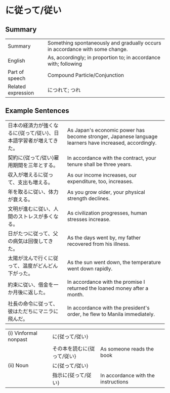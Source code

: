 # に従って/従い

## Summary

<table><tr>   <td>Summary</td>   <td>Something spontaneously and gradually occurs in accordance with some change.</td></tr><tr>   <td>English</td>   <td>As, accordingly; in proportion to; in accordance with; following</td></tr><tr>   <td>Part of speech</td>   <td>Compound Particle/Conjunction</td></tr><tr>   <td>Related expression</td>   <td>につれて; つれ</td></tr></table>

## Example Sentences

<table><tr>   <td>日本の経済力が強くなるに{従って/従い}、日本語学習者が増えてきた。</td>   <td>As Japan's economic power has become stronger, Japanese language learners have increased, accordingly.</td></tr><tr>   <td>契約に{従って/従い}雇用期間を三年とする。</td>   <td>In accordance with the contract, your tenure shall be three years.</td></tr><tr>   <td>収入が増えるに従って、支出も増える。</td>   <td>As our income increases, our expenditure, too, increases.</td></tr><tr>   <td>年を取るに従い、体力が衰える。</td>   <td>As you grow older, your physical strength declines.</td></tr><tr>   <td>文明が進むに従い、人間のストレスが多くなる。</td>   <td>As civilization progresses, human stresses increase.</td></tr><tr>   <td>日がたつに従って、父の病気は回復してきた。</td>   <td>As the days went by, my father recovered from his illness.</td></tr><tr>   <td>太陽が沈んで行くに従って、温度がどんどん下がった。</td>   <td>As the sun went down, the temperature went down rapidly.</td></tr><tr>   <td>約束に従い、借金を一か月後に返した。</td>   <td>In accordance with the promise I returned the loaned money after a month.</td></tr><tr>   <td>社長の命令に従って、彼はただちにマニラに飛んだ。</td>   <td>In accordance with the president's order, he flew to Manila immediately.</td></tr></table>

<table class="table"><tbody><tr class="tr head"><td class="td"><span class="numbers">(i)</span> <span class="bold">Vinformal nonpast</span></td><td class="td"><span class="concept">に</span><span>{</span><span class="concept">従って</span><span>/</span><span class="concept">従い</span>}</td><td class="td"></td></tr><tr class="tr"><td class="td"></td><td class="td"><span>その本を読む</span><span class="concept">に</span><span>{</span><span class="concept">従って</span><span>/</span><span class="concept">従い</span>}</td><td class="td"><span>As someone reads the book</span></td></tr><tr class="tr head"><td class="td"><span class="numbers">(ii)</span> <span class="bold">Noun</span></td><td class="td"><span class="concept">に</span><span>{</span><span class="concept">従って</span><span>/</span><span class="concept">従い</span>}</td><td class="td"></td></tr><tr class="tr"><td class="td"></td><td class="td"><span>指示</span><span class="concept">に</span><span>{</span><span class="concept">従って</span><span>/</span><span class="concept">従い</span>}</td><td class="td"><span>In accordance with the instructions</span></td></tr></tbody></table>

